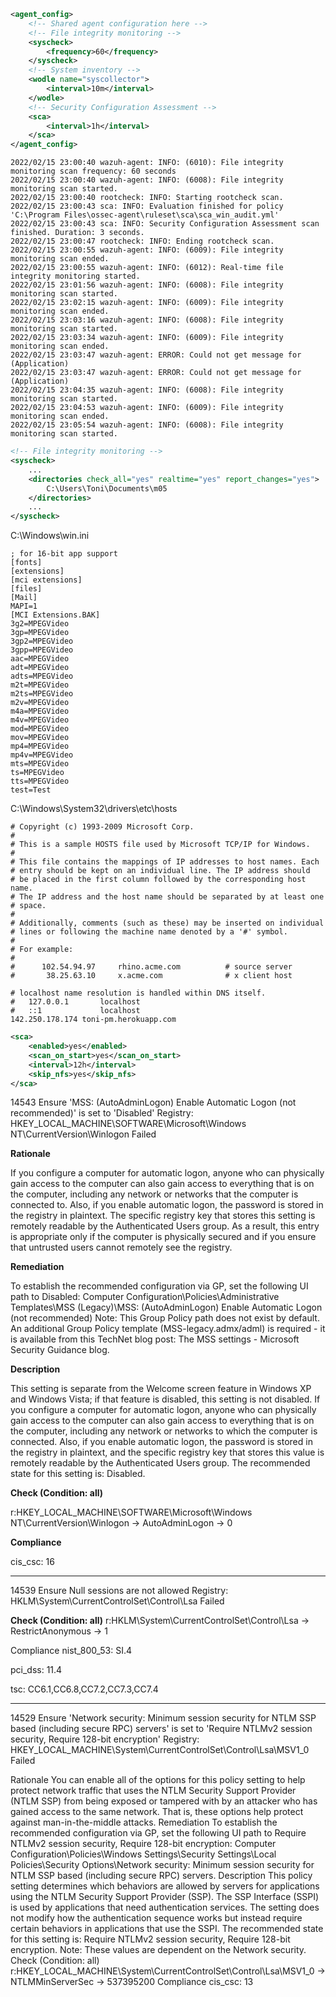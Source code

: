 
```xml
<agent_config>
	<!-- Shared agent configuration here -->
	<!-- File integrity monitoring -->
	<syscheck>
		<frequency>60</frequency>
	</syscheck>
	<!-- System inventory -->
	<wodle name="syscollector">
		<interval>10m</interval>
	</wodle>
	<!-- Security Configuration Assessment -->
	<sca>
		<interval>1h</interval>
	</sca>
</agent_config>
```

```
2022/02/15 23:00:40 wazuh-agent: INFO: (6010): File integrity monitoring scan frequency: 60 seconds
2022/02/15 23:00:40 wazuh-agent: INFO: (6008): File integrity monitoring scan started.
2022/02/15 23:00:40 rootcheck: INFO: Starting rootcheck scan.
2022/02/15 23:00:43 sca: INFO: Evaluation finished for policy 'C:\Program Files\ossec-agent\ruleset\sca\sca_win_audit.yml'
2022/02/15 23:00:43 sca: INFO: Security Configuration Assessment scan finished. Duration: 3 seconds.
2022/02/15 23:00:47 rootcheck: INFO: Ending rootcheck scan.
2022/02/15 23:00:55 wazuh-agent: INFO: (6009): File integrity monitoring scan ended.
2022/02/15 23:00:55 wazuh-agent: INFO: (6012): Real-time file integrity monitoring started.
2022/02/15 23:01:56 wazuh-agent: INFO: (6008): File integrity monitoring scan started.
2022/02/15 23:02:15 wazuh-agent: INFO: (6009): File integrity monitoring scan ended.
2022/02/15 23:03:16 wazuh-agent: INFO: (6008): File integrity monitoring scan started.
2022/02/15 23:03:34 wazuh-agent: INFO: (6009): File integrity monitoring scan ended.
2022/02/15 23:03:47 wazuh-agent: ERROR: Could not get message for (Application)
2022/02/15 23:03:47 wazuh-agent: ERROR: Could not get message for (Application)
2022/02/15 23:04:35 wazuh-agent: INFO: (6008): File integrity monitoring scan started.
2022/02/15 23:04:53 wazuh-agent: INFO: (6009): File integrity monitoring scan ended.
2022/02/15 23:05:54 wazuh-agent: INFO: (6008): File integrity monitoring scan started.
```

```xml
<!-- File integrity monitoring -->
<syscheck>
    ...
    <directories check_all="yes" realtime="yes" report_changes="yes">
        C:\Users\Toni\Documents\m05
    </directories>
    ...
</syscheck>
```

C:\Windows\win.ini

```
; for 16-bit app support
[fonts]
[extensions]
[mci extensions]
[files]
[Mail]
MAPI=1
[MCI Extensions.BAK]
3g2=MPEGVideo
3gp=MPEGVideo
3gp2=MPEGVideo
3gpp=MPEGVideo
aac=MPEGVideo
adt=MPEGVideo
adts=MPEGVideo
m2t=MPEGVideo
m2ts=MPEGVideo
m2v=MPEGVideo
m4a=MPEGVideo
m4v=MPEGVideo
mod=MPEGVideo
mov=MPEGVideo
mp4=MPEGVideo
mp4v=MPEGVideo
mts=MPEGVideo
ts=MPEGVideo
tts=MPEGVideo
test=Test
```

C:\Windows\System32\drivers\etc\hosts

```
# Copyright (c) 1993-2009 Microsoft Corp.
#
# This is a sample HOSTS file used by Microsoft TCP/IP for Windows.
#
# This file contains the mappings of IP addresses to host names. Each
# entry should be kept on an individual line. The IP address should
# be placed in the first column followed by the corresponding host name.
# The IP address and the host name should be separated by at least one
# space.
#
# Additionally, comments (such as these) may be inserted on individual
# lines or following the machine name denoted by a '#' symbol.
#
# For example:
#
#      102.54.94.97     rhino.acme.com          # source server
#       38.25.63.10     x.acme.com              # x client host

# localhost name resolution is handled within DNS itself.
#	127.0.0.1       localhost
#	::1             localhost
142.250.178.174	toni-pm.herokuapp.com
```

```xml
<sca>
    <enabled>yes</enabled>
    <scan_on_start>yes</scan_on_start>
    <interval>12h</interval>
    <skip_nfs>yes</skip_nfs>
</sca>
```



14543
Ensure 'MSS: (AutoAdminLogon) Enable Automatic Logon (not recommended)' is set to 'Disabled'
Registry: HKEY_LOCAL_MACHINE\SOFTWARE\Microsoft\Windows NT\CurrentVersion\Winlogon
Failed

**Rationale**

If you configure a computer for automatic logon, anyone who can physically gain access to the computer can also gain access to everything that is on the computer, including any network or networks that the computer is connected to. Also, if you enable automatic logon, the password is stored in the registry in plaintext. The specific registry key that stores this setting is remotely readable by the Authenticated Users group. As a result, this entry is appropriate only if the computer is physically secured and if you ensure that untrusted users cannot remotely see the registry.

**Remediation**

To establish the recommended configuration via GP, set the following UI path to Disabled: Computer Configuration\Policies\Administrative Templates\MSS (Legacy)\MSS: (AutoAdminLogon) Enable Automatic Logon (not recommended) Note: This Group Policy path does not exist by default. An additional Group Policy template (MSS-legacy.admx/adml) is required - it is available from this TechNet blog post: The MSS settings - Microsoft Security Guidance blog.

**Description**

This setting is separate from the Welcome screen feature in Windows XP and Windows Vista; if that feature is disabled, this setting is not disabled. If you configure a computer for automatic logon, anyone who can physically gain access to the computer can also gain access to everything that is on the computer, including any network or networks to which the computer is connected. Also, if you enable automatic logon, the password is stored in the registry in plaintext, and the specific registry key that stores this value is remotely readable by the Authenticated Users group. The recommended state for this setting is: Disabled.

**Check (Condition: all)**

r:HKEY_LOCAL_MACHINE\SOFTWARE\Microsoft\Windows NT\CurrentVersion\Winlogon -> AutoAdminLogon -> 0

**Compliance**

cis_csc: 16

---

14539
Ensure Null sessions are not allowed
Registry: HKLM\System\CurrentControlSet\Control\Lsa
Failed

**Check (Condition: all)**
r:HKLM\System\CurrentControlSet\Control\Lsa -> RestrictAnonymous -> 1

Compliance
nist_800_53: SI.4

pci_dss: 11.4

tsc: CC6.1,CC6.8,CC7.2,CC7.3,CC7.4

---

14529
Ensure 'Network security: Minimum session security for NTLM SSP based (including secure RPC) servers' is set to 'Require NTLMv2 session security, Require 128-bit encryption'
Registry: HKEY_LOCAL_MACHINE\System\CurrentControlSet\Control\Lsa\MSV1_0
Failed

Rationale
You can enable all of the options for this policy setting to help protect network traffic that uses the NTLM Security Support Provider (NTLM SSP) from being exposed or tampered with by an attacker who has gained access to the same network. That is, these options help protect against man-in-the-middle attacks.
Remediation
To establish the recommended configuration via GP, set the following UI path to Require NTLMv2 session security, Require 128-bit encryption: Computer Configuration\Policies\Windows Settings\Security Settings\Local Policies\Security Options\Network security: Minimum session security for NTLM SSP based (including secure RPC) servers.
Description
This policy setting determines which behaviors are allowed by servers for applications using the NTLM Security Support Provider (SSP). The SSP Interface (SSPI) is used by applications that need authentication services. The setting does not modify how the authentication sequence works but instead require certain behaviors in applications that use the SSPI. The recommended state for this setting is: Require NTLMv2 session security, Require 128-bit encryption. Note: These values are dependent on the Network security.
Check (Condition: all)
r:HKEY_LOCAL_MACHINE\System\CurrentControlSet\Control\Lsa\MSV1_0 -> NTLMMinServerSec -> 537395200
Compliance
cis_csc: 13
